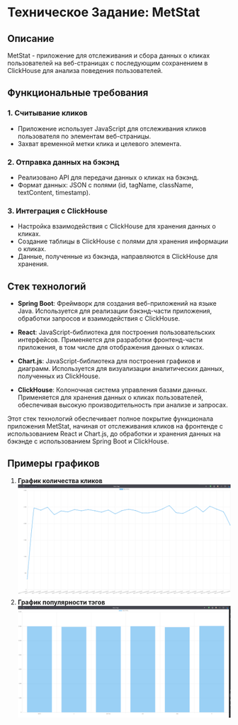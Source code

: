 # Техническое Задание: MetStat

## Описание

MetStat - приложение для отслеживания и сбора данных о кликах пользователей на веб-страницах с последующим сохранением в ClickHouse для анализа поведения пользователей.

## Функциональные требования

### 1. Считывание кликов

- Приложение использует JavaScript для отслеживания кликов пользователя по элементам веб-страницы.
- Захват временной метки клика и целевого элемента.

### 2. Отправка данных на бэкэнд

- Реализовано API для передачи данных о кликах на бэкэнд.
- Формат данных: JSON с полями (id, tagName, className, textContent, timestamp).

### 3. Интеграция с ClickHouse

- Настройка взаимодействия с ClickHouse для хранения данных о кликах.
- Создание таблицы в ClickHouse с полями для хранения информации о кликах.
- Данные, полученные из бэкэнда, направляются в ClickHouse для хранения.

## Стек технологий

- **Spring Boot**: Фреймворк для создания веб-приложений на языке Java. Используется для реализации бэкэнд-части приложения, обработки запросов и взаимодействия с ClickHouse.

- **React**: JavaScript-библиотека для построения пользовательских интерфейсов. Применяется для разработки фронтенд-части приложения, в том числе для отображения данных о кликах.

- **Chart.js**: JavaScript-библиотека для построения графиков и диаграмм. Используется для визуализации аналитических данных, полученных из ClickHouse.

- **ClickHouse**: Колоночная система управления базами данных. Применяется для хранения данных о кликах пользователей, обеспечивая высокую производительность при анализе и запросах.

Этот стек технологий обеспечивает полное покрытие функционала приложения MetStat, начиная от отслеживания кликов на фронтенде с использованием React и Chart.js, до обработки и хранения данных на бэкэнде с использованием Spring Boot и ClickHouse.

## Примеры графиков

1. **График количества кликов**
	![График времени](img/clicks.png)
2. **График популярности тэгов**
	![График элементов](img/tags.png)